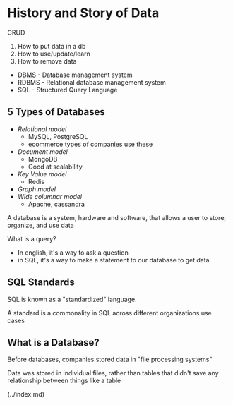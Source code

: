 # History and Story of Data

CRUD
1. How to put data in a db
2. How to use/update/learn 
3. How to remove data

- DBMS - Database management system
- RDBMS - Relational database management system
- SQL - Structured Query Language

## 5 Types of Databases
- _Relational model_
  - MySQL, PostgreSQL
  - ecommerce types of companies use these 
- _Document model_
  - MongoDB
  - Good at scalability
- _Key Value model_
  - Redis
- _Graph model_
- _Wide columnar model_
  - Apache, cassandra

A database is a system, hardware and software, that allows a user to store, organize, and use data

What is a query? 
- In english, it's a way to ask a question
- in SQL, it's a way to make a statement to our database to get data

## SQL Standards

SQL is known as a "standardized" language.

A standard is a commonality in SQL across different organizations use cases

## What is a Database?

Before databases, companies stored data in "file processing systems"

Data was stored in individual files, rather than tables that didn't save any relationship between things like a table




 (../index.md)
